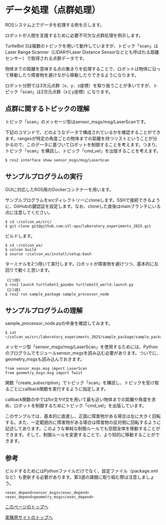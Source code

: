 # データ処理（点群処理）
ROSシステム上でデータを処理する例を示します。

ロボットが人間を支援するために必要不可欠な点群処理を例示します。

TurtleBot 3は複数のトピックを用いて動作していますが、トピック「scan」はLaser Range Scanner（LIDARやLaser Distance Sensorなどとも呼ばれる距離センサー）で取得される点群データです。

物体までの距離を意味する点の集まりを処理することで、ロボットは物体に沿って移動したり障害物を避けながら移動したりできるようになります。

ロボット分野では3次元点群（x、y、z座標）を取り扱うことが多いですが、トピック「scan」は2次元点群（xとy座標）になります。

## 点群に関するトピックの理解
トピック「scan」のメッセージ型はsensor_msgs/msg/LaserScanです。

下記のコマンドで、どのようなデータで構成されているかを確認することができます。rangesが特定の角度ごとの物体までの距離を持つリストということが分かるので、このデータに基づいてロボットを制御することを考えます。つまり、トピック「scan」を購読し、トピック「cmd_vel」を出版することを考えます。
```
$ ros2 interface show sensor_msgs/msg/LaserScan
```

## サンプルプログラムの実行
GUIに対応したROS用のDockerコンテナーを用います。

サンプルプログラムをsrcディレクトリーにcloneします。SSHで接続できるように、GitHubの鍵認証を設定します。なお、cloneした直後はmainブランチにいる点に注意してください。
```
$ cd ~/colcon_ws/src/
$ git clone git@github.com:stl-apu/laboratory_experiments_2025.git
```

ビルドします。
```
$ cd ~/colcon_ws/
$ colcon build
$ source ~/colcon_ws/install/setup.bash
```

ターミナルを2つ用いて実行します。ロボットが障害物を避けつつ、基本的に左回りで動くと思います。
```
《1つ目》
$ ros2 launch turtlebot3_gazebo turtlebot3_world.launch.py
《2つ目》
$ ros2 run sample_package sample_processor_node
```

## サンプルプログラムの理解
sample_processor_node.pyの中身を確認してみます。
```
$ cat ~/colcon_ws/src/laboratory_experiments_2025/sample_package/sample_package/sample_processor_node.py
```

メッセージ型「sensor_msgs/msg/LaserScan」を使用するためには、Pythonのプログラムでモジュールsensor_msgsを読み込む必要があります。ついでに、geometry_msgsも読み込んでおきます。
```
from sensor_msgs.msg import LaserScan
from geometry_msgs.msg import Twist
```

関数「create_subscription」でトピック「scan」を購読し、トピックを受け取るごとにcallback関数を実行するように指定します。

callback関数の中ではfor文やif文を用いて最も近い物体までの距離や角度を求め、ロボットを制御するためにトピック「cmd_vel」を出版しています。

このサンプルでは、基本的に直進し、正面に障害物がある場合は左に大きく回転する。また、一定範囲内に障害物がある場合は障害物の反対側に回転するように記述してあります。このような単純な制御ルールでも空間全体を移動することができます。そして、制御ルールを変更することで、より知的に移動することができます。

## 参考
ビルドするためにはPythonファイルだけでなく、設定ファイル（package.xmlなど）も更新する必要があります。第3週の課題に取り組む際は注意しましょう。
```
<exec_depend>sensor_msgs</exec_depend>
<exec_depend>geometry_msgs</exec_depend>
```

[このページのトップへ](#)

[実験用サイトのトップへ](https://stl-apu.github.io/laboratory_experiments/)
